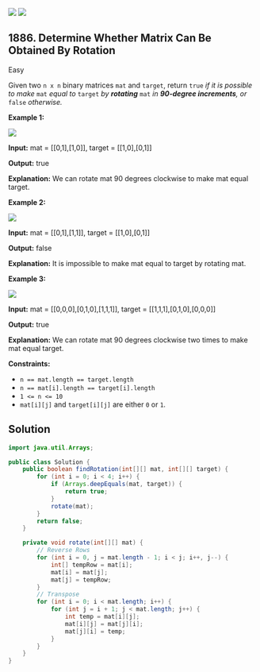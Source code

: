 [![](https://img.shields.io/github/stars/javadev/LeetCode-in-Java?label=Stars&style=flat-square)](https://github.com/javadev/LeetCode-in-Java)
[![](https://img.shields.io/github/forks/javadev/LeetCode-in-Java?label=Fork%20me%20on%20GitHub%20&style=flat-square)](https://github.com/javadev/LeetCode-in-Java/fork)

## 1886\. Determine Whether Matrix Can Be Obtained By Rotation

Easy

Given two `n x n` binary matrices `mat` and `target`, return `true` _if it is possible to make_ `mat` _equal to_ `target` _by **rotating**_ `mat` _in **90-degree increments**, or_ `false` _otherwise._

**Example 1:**

![](https://assets.leetcode.com/uploads/2021/05/20/grid3.png)

**Input:** mat = \[\[0,1],[1,0]], target = \[\[1,0],[0,1]]

**Output:** true

**Explanation:** We can rotate mat 90 degrees clockwise to make mat equal target. 

**Example 2:**

![](https://assets.leetcode.com/uploads/2021/05/20/grid4.png)

**Input:** mat = \[\[0,1],[1,1]], target = \[\[1,0],[0,1]]

**Output:** false

**Explanation:** It is impossible to make mat equal to target by rotating mat. 

**Example 3:**

![](https://assets.leetcode.com/uploads/2021/05/26/grid4.png)

**Input:** mat = \[\[0,0,0],[0,1,0],[1,1,1]], target = \[\[1,1,1],[0,1,0],[0,0,0]]

**Output:** true

**Explanation:** We can rotate mat 90 degrees clockwise two times to make mat equal target. 

**Constraints:**

*   `n == mat.length == target.length`
*   `n == mat[i].length == target[i].length`
*   `1 <= n <= 10`
*   `mat[i][j]` and `target[i][j]` are either `0` or `1`.

## Solution

```java
import java.util.Arrays;

public class Solution {
    public boolean findRotation(int[][] mat, int[][] target) {
        for (int i = 0; i < 4; i++) {
            if (Arrays.deepEquals(mat, target)) {
                return true;
            }
            rotate(mat);
        }
        return false;
    }

    private void rotate(int[][] mat) {
        // Reverse Rows
        for (int i = 0, j = mat.length - 1; i < j; i++, j--) {
            int[] tempRow = mat[i];
            mat[i] = mat[j];
            mat[j] = tempRow;
        }
        // Transpose
        for (int i = 0; i < mat.length; i++) {
            for (int j = i + 1; j < mat.length; j++) {
                int temp = mat[i][j];
                mat[i][j] = mat[j][i];
                mat[j][i] = temp;
            }
        }
    }
}
```